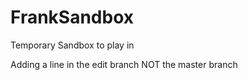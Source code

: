# FrankSandbox
Temporary Sandbox to play in

Adding a line in the edit branch NOT the master branch
